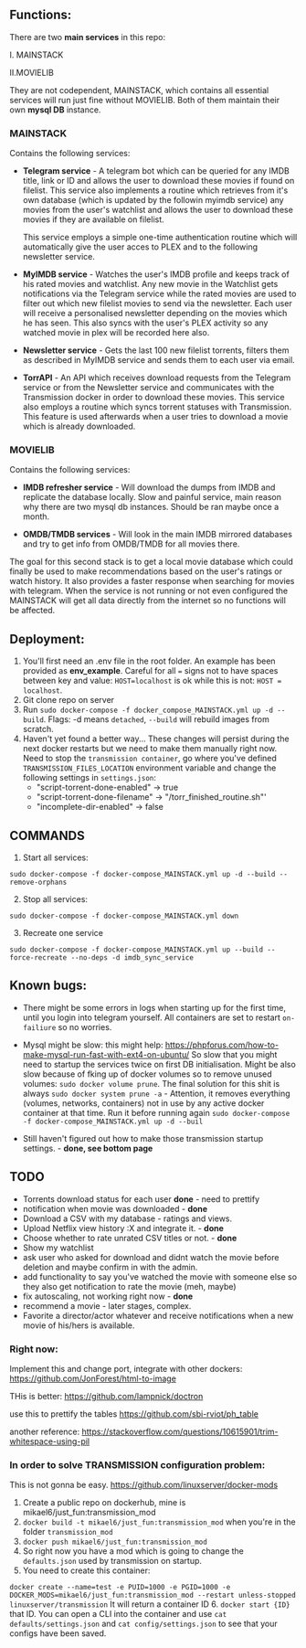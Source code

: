 ## Functions:
There are two **main services** in this repo:

I. MAINSTACK

II.MOVIELIB

They are not codependent, MAINSTACK, which contains all essential services will run just fine without
MOVIELIB. Both of them maintain their own **mysql DB** instance.

### MAINSTACK

Contains the following services:

- **Telegram service** - A telegram bot which can be queried for any IMDB title, link or ID and allows
the user to download these movies if found on filelist.
  This service also implements a routine which retrieves from it's own database (which
  is updated by the followin myimdb service) any movies from the user's watchlist and allows the
  user to download these movies if they are available on filelist.
  
    This service employs a simple one-time authentication routine which will
automatically give the user acces to PLEX and to the following newsletter service.
  
- **MyIMDB service** - Watches the user's IMDB profile and keeps track of his rated movies and
watchlist. Any new movie in the Watchlist gets notifications via the Telegram service while the rated movies are used
  to filter out which new filelist movies to send via the newsletter. Each user will receive a personalised
  newsletter depending on the movies which he has seen. This also syncs with the user's PLEX activity so any 
  watched movie in plex will be recorded here also.
  
- **Newsletter service** - Gets the last 100 new filelist torrents, filters them as described in MyIMDB service and
sends them to each user via email. 
  
- **TorrAPI** - An API which receives download requests from the Telegram service or from the Newsletter service and
communicates with the Transmission docker in order to download these movies. This service also employs a routine
  which syncs torrent statuses with Transmission. This feature is used afterwards when a user tries to download a movie
  which is already downloaded.
  

### MOVIELIB

Contains the following services:

- **IMDB refresher service** - Will download the dumps from IMDB and replicate the database locally. Slow and painful
service, main reason why there are two mysql db instances. Should be ran maybe once a month.
  
- **OMDB/TMDB services** - Will look in the main IMDB mirrored databases and try to get info from OMDB/TMDB for all 
movies there.
  
The goal for this second stack is to get a local movie database which could finally be used to make recommendations 
based on the user's ratings or watch history. It also provides a faster response when searching for movies with 
telegram. When the service is not running or not even configured the MAINSTACK will get all data directly from the 
internet so no functions will be affected.

## Deployment:

1. You'll first need an .env file in the root folder. An example has been provided as **env_example**. Careful for 
   all `=` signs not to have spaces between key and value: `HOST=localhost` is ok while this is not: `HOST = localhost`.
2. Git clone repo on server
3. Run `sudo docker-compose -f docker_compose_MAINSTACK.yml up -d --build`. Flags: -d means `detached`, `--build` will 
   rebuild images from scratch.
4. Haven't yet found a better way... These changes will persist during the next docker restarts but we need
   to make them manually right now. Need to stop the `transmission container`, go where you've defined
 `TRANSMISSION_FILES_LOCATION` environment variable and change the following settings in `settings.json`:
   - "script-torrent-done-enabled" -> true
   - "script-torrent-done-filename" -> "/torr_finished_routine.sh"'
   - "incomplete-dir-enabled" -> false
    
     
   

## COMMANDS

1. Start all services:

`sudo docker-compose -f docker-compose_MAINSTACK.yml up -d --build --remove-orphans`

2. Stop all services:

`sudo docker-compose -f docker-compose_MAINSTACK.yml down`

3. Recreate one service

`sudo docker-compose -f docker-compose_MAINSTACK.yml up --build --force-recreate --no-deps -d imdb_sync_service`


## Known bugs:

- There might be some errors in logs when starting up for the first time, until you login into telegram yourself.
All containers are set to restart `on-failiure` so no worries.
  
- Mysql might be slow: this might help: https://phpforus.com/how-to-make-mysql-run-fast-with-ext4-on-ubuntu/
 So slow that you might need to startup the services twice on first DB initialisation.
  Might be also slow because of fking up of docker volumes so to remove unused volumes: `sudo docker volume prune`.
  The final solution for this shit is always `sudo docker system prune -a` - Attention, it removes everything (volumes,
  networks, containers) not in use by any active docker container at that time. Run it before running again
  `sudo docker-compose -f docker-compose_MAINSTACK.yml up -d --buil`
- Still haven't figured out how to make those transmission startup settings. - **done, see bottom page**

## TODO

- Torrents download status for each user **done** - need to prettify
- notification when movie was downloaded - **done**
- Download a CSV with my database - ratings and views.
- Upload Netflix view history :X and integrate it. - **done**
- Choose whether to rate unrated CSV titles or not. - **done**
- Show my watchlist
- ask user who asked for download and didnt watch the movie before deletion
  and maybe confirm in with the admin.
- add functionality to say you've watched the movie with someone else so they also get notification
  to rate the movie (meh, maybe)
- fix autoscaling, not working right now - **done**
- recommend a movie - later stages, complex.
- Favorite a director/actor whatever and receive notifications when a new movie of his/hers is available.



### Right now:

Implement this and change port, integrate with other dockers:
https://github.com/JonForest/html-to-image

THis is better:
https://github.com/lampnick/doctron

use this to prettify the tables 
https://github.com/sbi-rviot/ph_table

another reference:
https://stackoverflow.com/questions/10615901/trim-whitespace-using-pil


### In order to solve TRANSMISSION configuration problem:

This is not gonna be easy. https://github.com/linuxserver/docker-mods 

1. Create a public repo on dockerhub, mine is mikael6/just_fun:transmission_mod
2. `docker build -t mikael6/just_fun:transmission_mod` when you're in the folder `transmission_mod`
3. `docker push mikael6/just_fun:transmission_mod`
4. So right now you have a mod which is going to change the `defaults.json` used by transmission on
startup.
5. You need to create this container:

`docker create --name=test -e PUID=1000 -e PGID=1000 -e DOCKER_MODS=mikael6/just_fun:transmission_mod --restart unless-stopped linuxserver/transmission`
It will return a container ID
6. `docker start {ID}` that ID. You can open a CLI into the container and use `cat defaults/settings.json` and `cat config/settings.json` to see that
your configs have been saved.
  


